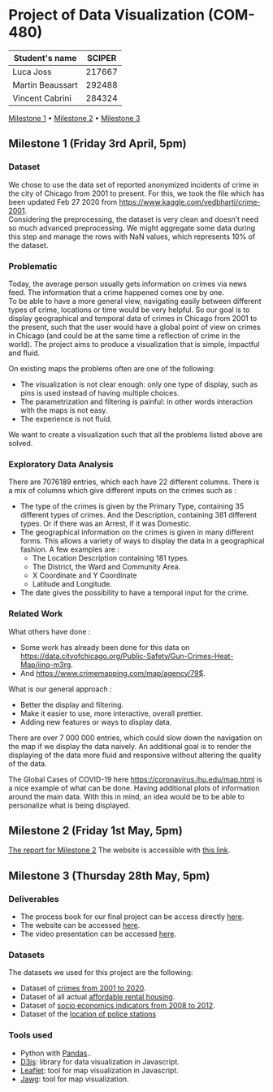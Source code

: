 # Project of Data Visualization (COM-480)

| Student's name | SCIPER |
| -------------- | ------ |
| Luca Joss | 217667 |
| Martin Beaussart | 292488 |
| Vincent Cabrini | 284324 |

[Milestone 1](#milestone-1-friday-3rd-april-5pm) • [Milestone 2](#milestone-2-friday-1st-may-5pm) • [Milestone 3](#milestone-3-thursday-28th-may-5pm)

## Milestone 1 (Friday 3rd April, 5pm)

### Dataset

We chose to use the data set of reported anonymized incidents of crime in the city of Chicago from 2001 to present. For this, we took the file which has been updated Feb 27 2020 from https://www.kaggle.com/vedbharti/crime-2001.  
Considering the preprocessing, the dataset is very clean and doesn’t need so much advanced preprocessing. We might aggregate some data during this step and manage the rows with NaN values, which represents 10% of the dataset.

### Problematic

Today, the average person usually gets information on crimes via news feed. The information that a crime happened comes one by one.  
To be able to have a more general view, navigating easily between different types of crime, locations or time would be very helpful. So our goal is to display geographical and temporal data of crimes in Chicago from 2001 to the present, such that the user would have a global point of view on crimes in Chicago (and could be at the same time a reflection of crime in the world). The project aims to produce a visualization that is simple, impactful and fluid.

On existing maps the problems often are one of the following:
* The visualization is not clear enough:  only one type of display, such as pins is used instead of having multiple choices.
* The parametrization and filtering is painful: in other words interaction with the maps is not easy.
* The experience is not fluid.

We want to create a visualization such that all the problems listed above are solved.

### Exploratory Data Analysis

There are 7076189 entries, which each have 22 different columns. There is a mix of columns which give different inputs on the crimes such as :
* The type of the crimes is given by the Primary Type, containing 35 different types of crimes. And the Description, containing 381 different types. Or if there was an Arrest, if it was Domestic.
* The geographical information on the crimes is given in many different forms. This allows a variety of ways to display the data in a geographical fashion. A few examples are :
  * The Location Description containing 181 types.
  * The District, the Ward and Community Area.
  * X Coordinate and Y Coordinate
  * Latitude and Longitude.
* The date gives the possibility to have a temporal input for the crime.

### Related Work

What others have done :
* Some work has already been done for this data on https://data.cityofchicago.org/Public-Safety/Gun-Crimes-Heat-Map/iinq-m3rg.
* And https://www.crimemapping.com/map/agency/79$.

What is our general approach :
* Better the display and filtering.
* Make it easier to use, more interactive, overall prettier.
* Adding new features or ways to display data.

There are over 7 000 000 entries, which could slow down the navigation on the map if we display the data naively. An additional goal is to render the displaying of the data more fluid and responsive without altering the quality of the data.

The Global Cases of COVID-19 here https://coronavirus.jhu.edu/map.html is a nice example of what can be done. Having additional plots of information around the main data. With this in mind, an idea would be to be able to personalize what is being displayed.

## Milestone 2 (Friday 1st May, 5pm)
[The report for Milestone 2](Data_Viz_Milestone_2.pdf)
The website is accessible with [this link](https://com-480-data-visualization.github.io/com-480-project-improviz/).


## Milestone 3 (Thursday 28th May, 5pm)

### Deliverables

* The process book for our final project can be access directly [here](Process_book.pdf).
* The website can be accessed [here](https://com-480-data-visualization.github.io/com-480-project-improviz/).
* The video presentation can be accessed [here](https://www.youtube.com/watch?v=RcH7NNnf80k&feature=youtu.be).

### Datasets

The datasets we used for this project are the following:

* Dataset of [crimes from 2001 to 2020](https://data.cityofchicago.org/Public-Safety/Crimes-2001-to-present/ijzp-q8t2).
* Dataset of all actual [affordable rental housing](https://data.cityofchicago.org/Community-Economic-Development/Affordable-Rental-Housing-Developmentss6ha-ppgi).
* Dataset of [socio economics indicators from 2008 to 2012](https://data.cityofchicago.org/Health-Human-Services/Census-Data-Selected-socioeconomic-indicators-in-C/kn9c-c2s2).
* Dataset of the [location of police stations](https://data.cityofchicago.org/Public-Safety/Police-Stations/z8bn-74gv)

### Tools used

* Python with [Pandas](https://pandas.pydata.org/)..
* [D3js](https://d3js.org/): library for data visualization in Javascript.
* [Leaflet](https://leafletjs.com/): tool for map visualization in Javascript.
* [Jawg](https://www.jawg.io/fr/): tool for map visualization.

